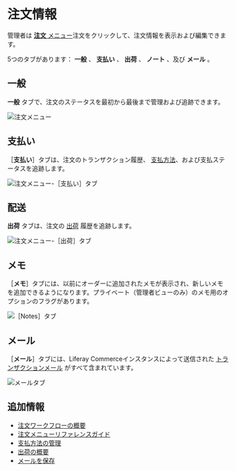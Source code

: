 # 注文情報

管理者は [**注文** メニュー](./orders-menu-reference-guide.md)注文をクリックして、注文情報を表示および編集できます。

5つのタブがあります： **一般** 、 **支払い** 、 **出荷** 、 **ノート** 、及び **メール** 。

## 一般

**一般** タブで、注文のステータスを最初から最後まで管理および追跡できます。

![注文メニュー](./order-information/images/01.png)

## 支払い

［**支払い**］タブは、注文のトランザクション履歴、 [支払方法](../../store-administration/configuring-payment-methods/managing-payment-methods.md)、および支払ステータスを追跡します。

![注文メニュー-［支払い］タブ](./order-information/images/02.png)

## 配送

**出荷** タブは、注文の [出荷](../shipments/introduction-to-shipments.md) 履歴を追跡します。

![注文メニュー-［出荷］タブ](./order-information/images/03.png)

## メモ

［**メモ**］タブには、以前にオーダーに追加されたメモが表示され、新しいメモを追加できるようになります。プライベート（管理者ビューのみ）のメモ用のオプションのフラグがあります。

![［Notes］タブ](./order-information/images/04.png)

## メール

［**メール**］タブには、Liferay Commerceインスタンスによって送信された [トランザクションメール](../../store-administration/sending-emails/store-emails.md) がすべて含まれています。

![メールタブ](./order-information/images/05.png)

## 追加情報

* [注文ワークフローの概要](../order-workflows/introduction-to-order-workflows.md)
* [注文メニューリファレンスガイド](./orders-menu-reference-guide.md)
* [支払方法の管理](../../store-administration/configuring-payment-methods/managing-payment-methods.md)
* [出荷の概要](../shipments/introduction-to-shipments.md)
* [メールを保存](../../store-administration/sending-emails/store-emails.md)
